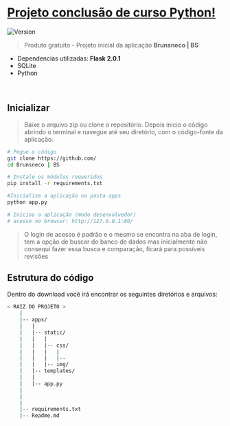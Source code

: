 # [Projeto conclusão de curso Python! ](https://www.creative-tim.com/product/black-dashboard-flask) 
![Version](https://img.shields.io/badge/Version-1.0-blue.svg)

>Produto gratuito - Projeto inicial da aplicação **Brunsneco | BS**


- Dependencias utilizadas: **Flask 2.0.1**
- SQLite
- Python

<br/>

## Inicializar

> Baixe o arquivo zip ou clone o repositório. Depois inicio o código abrindo o terminal e navegue até seu diretório, com o código-fonte da aplicação.

```bash
# Pegue o código
git clone https://github.com/
cd Brunsneco | BS

# Instale os módulos requeridos
pip install -r requirements.txt

#Inicialize a aplicação na pasta apps
python app.py

# Iniciou a aplicação (modo desenvolvedor)
# acesse no browser: http://127.0.0.1:80/
```

> O login de acesso é padrão e o mesmo se encontra na aba de login, tem a opção de buscar do banco de dados mas inicialmente não consequi fazer essa busca e comparação, ficará para possíveis revisões

## Estrutura do código

Dentro do download você irá encontrar os seguintes diretórios e arquivos:

```bash
< RAIZ DO PROJETO >
    |
    |-- apps/
    |   |
    |   |-- static/
    |   |   |
    |   |   |-- css/
    |   |   |   |
    |   |   |   |--
    |   |   |-- img/
    |   |-- templates/
    |   | 
    |   |-- app.py
    |
    |
    |
    |-- requirements.txt
    |-- Readme.md

    

```
